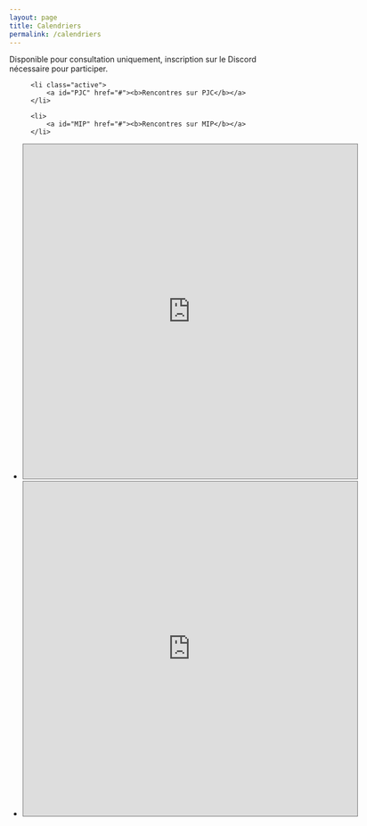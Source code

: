 ```yaml
---
layout: page
title: Calendriers 
permalink: /calendriers
---
```

<p>Disponible pour consultation uniquement, inscription sur le Discord nécessaire pour participer.</p>

<ul class="tab" data-tab="47e7fac6-28a7-4470-a67b-1e7406c42f73" data-name="calendriers">
  
      <li class="active">
          <a id="PJC" href="#"><b>Rencontres sur PJC</b></a>
      </li>
  
      <li>
          <a id="MIP" href="#"><b>Rencontres sur MIP</b></a>
      </li>
    
</ul>
<ul class="tab-content" id="47e7fac6-28a7-4470-a67b-1e7406c42f73" data-name="calendriers">
      	<li class="active">
<iframe src="https://calendar.google.com/calendar/embed?height=600&wkst=2&ctz=Europe%2FParis&bgcolor=%23B39DDB&title=Prochaines%20rencontres%20PJC&showNav=0&showPrint=0&showTabs=0&showCalendars=0&mode=AGENDA&src=YWNqbXQwcmprZW9ldWIzaW4zam01NGlucW02bzUwb3VAaW1wb3J0LmNhbGVuZGFyLmdvb2dsZS5jb20&color=%239E69AF" style="border:solid 1px #777" width="600" height="600" frameborder="0" scrolling="no"></iframe>
      	</li>
	<li>
<iframe src="https://calendar.google.com/calendar/embed?height=600&wkst=2&ctz=Europe%2FParis&bgcolor=%23ffffff&showCalendars=0&showTabs=0&showPrint=0&showNav=0&title=Prochaines%20rencontres%20MIP&mode=AGENDA&src=MmdzMnNmamNraHBvMnBnYWpsaHQxZDZkNWtmbTFiY2FAaW1wb3J0LmNhbGVuZGFyLmdvb2dsZS5jb20&color=%234285F4" style="border:solid 1px #777" width="600" height="600" frameborder="0" scrolling="no"></iframe>
	</li>
</ul>
